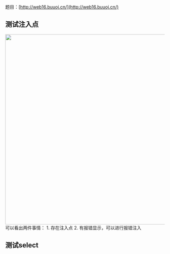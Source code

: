 题目：[http://web16.buuoj.cn/](http://web16.buuoj.cn/)

## 测试注入点

<img src="http://wujiashuaitupiancunchu.oss-cn-shanghai.aliyuncs.com/jupyter_notebook_img/l95xmk6vhr.png" width="600px" />
可以看出两件事情：
1. 存在注入点
2. 有报错显示，可以进行报错注入

## 测试select

```{.python .input}

```
